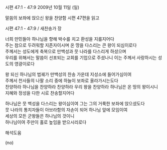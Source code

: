 시편 47:1 - 47:9 
2009년 10월 11일 (일)

말씀의 보좌에 앉으신  왕을 찬양함   시편 47편을 읽고



시편 47:1 - 47:9 / 새찬송가  장


너희 만민들아 하나님을 향해 박수를 치고 환성을 지를지어다  
주는 참으로 두려워할 지존자이시며 온 땅을 다스리는 큰 왕이 되심이로다  
주께서는 성도에게 축복으로 만백성과 뭇 나라를 다스리게 하셨으며  
우리를 위해서는 말씀이 선포되는 교회를 기업으로 주셨나니 
이는 주께서 사랑하시는 성도의 영광이로다  

왕 되신 하나님의 법궤가 만백성의 찬송 가운데 지성소에 들어가심이여  
주께서 천사들의 나팔 소리 중에 하늘이 보좌로 올라가시는도다  
찬양하라 하나님을 찬양하라 
찬양하라 우리 왕을 찬양하라 
하나님은 온 땅의 왕이시니
지혜와 정성을 다한 시로 찬송할지어다

하나님은 뭇 백성을 다스리는 왕이심이여
그는 그의 거룩한 보좌에 앉으셨도다  
뭇 나라의 통치자들이 아브라함의 자손이 되어 하나님 앞에 모임이여  
세상의 모든 군왕들은 하나님의 것이니  
하나님이여 주만이 홀로 높임을 받으시리로다

해석도움





(no)